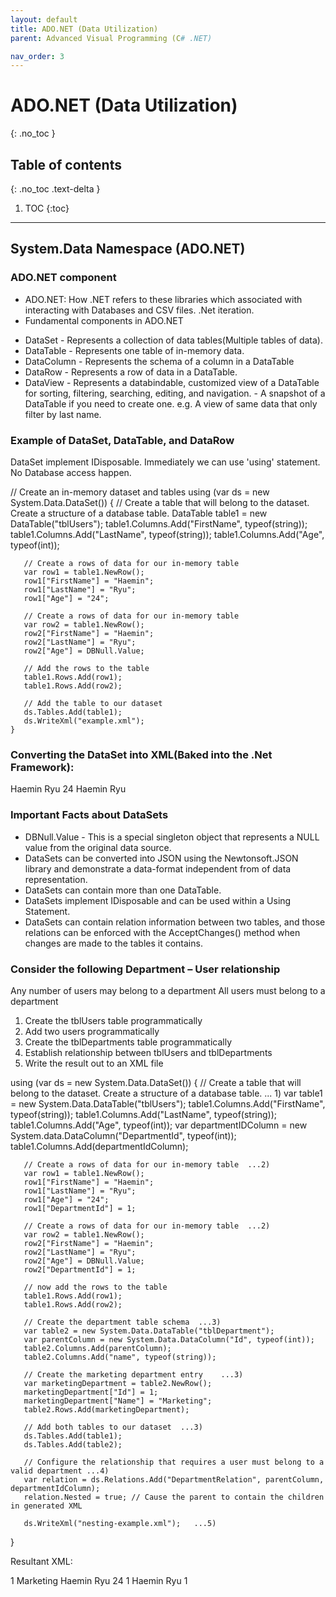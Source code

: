 ```yaml
---
layout: default
title: ADO.NET (Data Utilization)
parent: Advanced Visual Programming (C# .NET)

nav_order: 3
---
```


# ADO.NET (Data Utilization)
{: .no_toc }

## Table of contents
{: .no_toc .text-delta }

1. TOC
{:toc}

---

## System.Data Namespace (ADO.NET) 
 ### ADO.NET component
 - ADO.NET: How .NET refers to these libraries which associated with interacting with Databases and CSV files. .Net iteration. 
 - Fundamental components in ADO.NET
 * DataSet - Represents a collection of data tables(Multiple tables of data). 
 * DataTable - Represents one table of in-memory data. 
 * DataColumn - Represents the schema of a column in a DataTable 
 * DataRow - Represents a row of data in a DataTable.
 * DataView - Represents a databindable, customized view of a DataTable for sorting, filtering, searching, editing, and navigation. 
            - A snapshot of a DataTable if you need to create one. 
              e.g. A view of same data that only filter by last name.
              
 ### Example of DataSet, DataTable, and DataRow
 DataSet implement IDisposable. Immediately we can use 'using' statement. 
 No Database access happen. 
 
 <div class="code-example" markdown="1">
 
   // Create an in-memory dataset and tables
   using (var ds = new System.Data.DataSet())
   {
      // Create a table that will belong to the dataset. Create a structure of a database table. 
      DataTable table1 = new DataTable("tblUsers");
      table1.Columns.Add("FirstName", typeof(string)); 
      table1.Columns.Add("LastName", typeof(string));
      table1.Columns.Add("Age", typeof(int));
    
       // Create a rows of data for our in-memory table
       var row1 = table1.NewRow(); 
       row1["FirstName"] = "Haemin";
       row1["LastName"] = "Ryu";
       row1["Age"] = "24";

       // Create a rows of data for our in-memory table
       var row2 = table1.NewRow(); 
       row2["FirstName"] = "Haemin";
       row2["LastName"] = "Ryu";
       row2["Age"] = DBNull.Value;

       // Add the rows to the table
       table1.Rows.Add(row1);
       table1.Rows.Add(row2);

       // Add the table to our dataset
       ds.Tables.Add(table1); 
       ds.WriteXml("example.xml"); 
    }

 </div>
 
### Converting the DataSet into XML(Baked into the .Net Framework): 
<div class="code-example" markdown="1">

<?xml version="1.0" standalone="yes"?>
<MyDataSet>
  <tblUsers>
    <FirstName>Haemin</FirstName> 
    <LastName>Ryu</LastName> 
    <Age>24</Age>
  </tblUsers> 
  <tblUsers>
    <FirstName>Haemin</FirstName>
    <LastName>Ryu</LastName> 
  </tblUsers>
</MyDataSet>

</div>

 ### Important Facts about DataSets
  * DBNull.Value - This is a special singleton object that represents a NULL value from the original data source. 
  * DataSets can be converted into JSON using the Newtonsoft.JSON library and demonstrate a data-format independent from of data representation. 
  * DataSets can contain more than one DataTable.
  * DataSets implement IDisposable and can be used within a Using Statement.
  * DataSets can contain relation information between two tables, and those relations can be enforced with the AcceptChanges() method when changes are made to the tables it contains.
  

### Consider the following Department – User relationship
Any number of users may belong to a department
All users must belong to a department

1) Create the tblUsers table programmatically 
2) Add two users programmatically
3) Create the tblDepartments table programmatically
4) Establish relationship between tblUsers and tblDepartments
5) Write the result out to an XML file

<div class="code-example" markdown="1">

using (var ds = new System.Data.DataSet())
{
      // Create a table that will belong to the dataset. Create a structure of a database table. ... 1)
      var table1 = new System.Data.DataTable("tblUsers");
      table1.Columns.Add("FirstName", typeof(string)); 
      table1.Columns.Add("LastName", typeof(string));
      table1.Columns.Add("Age", typeof(int));
      var departmentIDColumn = new System.data.DataColumn("DepartmentId", typeof(int));
      table1.Columns.Add(departmentIdColumn); 
     
       // Create a rows of data for our in-memory table  ...2)
       var row1 = table1.NewRow(); 
       row1["FirstName"] = "Haemin";
       row1["LastName"] = "Ryu";
       row1["Age"] = "24";
       row1["DepartmentId"] = 1;

       // Create a rows of data for our in-memory table  ...2) 
       var row2 = table1.NewRow(); 
       row2["FirstName"] = "Haemin";
       row2["LastName"] = "Ryu";
       row2["Age"] = DBNull.Value;
       row2["DepartmentId"] = 1;
       
       // now add the rows to the table
       table1.Rows.Add(row1); 
       table1.Rows.Add(row2); 
       
       // Create the department table schema  ...3) 
       var table2 = new System.Data.DataTable("tblDepartment"); 
       var parentColumn = new System.Data.DataColumn("Id", typeof(int)); 
       table2.Columns.Add(parentColumn); 
       table2.Columns.Add("name", typeof(string));
       
       // Create the marketing department entry    ...3) 
       var marketingDepartment = table2.NewRow(); 
       marketingDepartment["Id"] = 1; 
       marketingDepartment["Name"] = "Marketing";
       table2.Rows.Add(marketingDepartment); 
       
       // Add both tables to our dataset  ...3) 
       ds.Tables.Add(table1); 
       ds.Tables.Add(table2); 
       
       // Configure the relationship that requires a user must belong to a valid department ...4) 
       var relation = ds.Relations.Add("DepartmentRelation", parentColumn, departmentIdColumn);
       relation.Nested = true; // Cause the parent to contain the children in generated XML
       
       ds.WriteXml("nesting-example.xml");   ...5) 
}

</div>

Resultant XML: 

<div class="code-example" markdown="1">

<?xml version="1.0" standalone="yes"?>
<MyDataSet>
 <tblDepartment>
  <Id>1</Id>
  <Name>Marketing</Name>
  <tblUsers>
    <FirstName>Haemin</FirstName> 
    <LastName>Ryu</LastName> 
    <Age>24</Age>
    <DepartmentId>1</DepartmentId> 
  </tblUsers> 
  <tblUsers>
    <FirstName>Haemin</FirstName>
    <LastName>Ryu</LastName>
    <DepartmentId>1</DepartmentId> 
  </tblUsers>
 </tblDepartment>
</MyDataSet>

</div>
